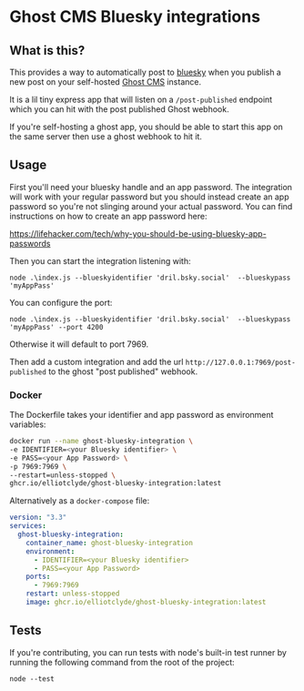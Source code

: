 # Ghost CMS Bluesky integrations

## What is this?  

This provides a way to automatically post to [bluesky](https://bsky.app/) when you publish a new post on your self-hosted [Ghost CMS](https://ghost.org/) instance. 

It is a lil tiny express app that will listen on a `/post-published` endpoint which you can hit with the post published Ghost webhook. 

If you're self-hosting a ghost app, you should be able to start this app on the same server then use a ghost webhook to hit it. 

## Usage 

First you'll need your bluesky handle and an app password. The integration will work with your regular password but you should instead create an app password so you're not slinging around your actual password. You can find instructions on how to create an app password here: 

https://lifehacker.com/tech/why-you-should-be-using-bluesky-app-passwords

Then you can start the integration listening with:

`node .\index.js --blueskyidentifier 'dril.bsky.social'  --blueskypass 'myAppPass'`

You can configure the port: 

`node .\index.js --blueskyidentifier 'dril.bsky.social'  --blueskypass 'myAppPass' --port 4200`

Otherwise it will default to port 7969.

Then add a custom integration and add the url `http://127.0.0.1:7969/post-published` to the ghost "post published" webhook.

### Docker

The Dockerfile takes your identifier and app password as environment variables:

```bash
docker run --name ghost-bluesky-integration \
-e IDENTIFIER=<your Bluesky identifier> \
-e PASS=<your App Password> \
-p 7969:7969 \
--restart=unless-stopped \
ghcr.io/elliotclyde/ghost-bluesky-integration:latest
```

Alternatively as a `docker-compose` file:

```yaml
version: "3.3"
services:
  ghost-bluesky-integration:
    container_name: ghost-bluesky-integration
    environment:
      - IDENTIFIER=<your Bluesky identifier>
      - PASS=<your App Password>
    ports:
      - 7969:7969
    restart: unless-stopped
    image: ghcr.io/elliotclyde/ghost-bluesky-integration:latest
```

## Tests

If you're contributing, you can run tests with node's built-in test runner by running the following command from the root of the project:

```
node --test
```